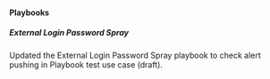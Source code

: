 
#### Playbooks

##### External Login Password Spray

Updated the External Login Password Spray playbook to check alert pushing in Playbook test use case (draft).
